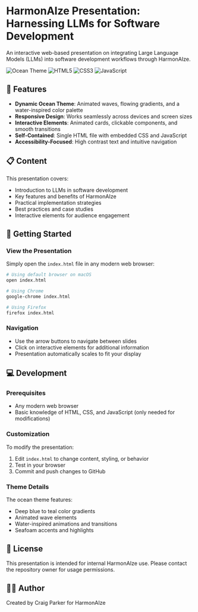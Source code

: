 # HarmonAIze Presentation: Harnessing LLMs for Software Development

An interactive web-based presentation on integrating Large Language Models (LLMs) into software development workflows through HarmonAIze.

![Ocean Theme](https://img.shields.io/badge/Theme-Ocean%20Dynamic-22d3ee)
![HTML5](https://img.shields.io/badge/HTML5-E34F26?style=flat&logo=html5&logoColor=white)
![CSS3](https://img.shields.io/badge/CSS3-1572B6?style=flat&logo=css3&logoColor=white)
![JavaScript](https://img.shields.io/badge/JavaScript-F7DF1E?style=flat&logo=javascript&logoColor=black)

## 🌊 Features

- **Dynamic Ocean Theme**: Animated waves, flowing gradients, and a water-inspired color palette
- **Responsive Design**: Works seamlessly across devices and screen sizes
- **Interactive Elements**: Animated cards, clickable components, and smooth transitions
- **Self-Contained**: Single HTML file with embedded CSS and JavaScript
- **Accessibility-Focused**: High contrast text and intuitive navigation

## 📋 Content

This presentation covers:

- Introduction to LLMs in software development
- Key features and benefits of HarmonAIze
- Practical implementation strategies
- Best practices and case studies
- Interactive elements for audience engagement

## 🚀 Getting Started

### View the Presentation

Simply open the `index.html` file in any modern web browser:

```bash
# Using default browser on macOS
open index.html

# Using Chrome
google-chrome index.html

# Using Firefox
firefox index.html
```

### Navigation

- Use the arrow buttons to navigate between slides
- Click on interactive elements for additional information
- Presentation automatically scales to fit your display

## 💻 Development

### Prerequisites

- Any modern web browser
- Basic knowledge of HTML, CSS, and JavaScript (only needed for modifications)

### Customization

To modify the presentation:

1. Edit `index.html` to change content, styling, or behavior
2. Test in your browser
3. Commit and push changes to GitHub

### Theme Details

The ocean theme features:

- Deep blue to teal color gradients
- Animated wave elements
- Water-inspired animations and transitions
- Seafoam accents and highlights

## 📄 License

This presentation is intended for internal HarmonAIze use. Please contact the repository owner for usage permissions.

## 👨‍💻 Author

Created by Craig Parker for HarmonAIze
